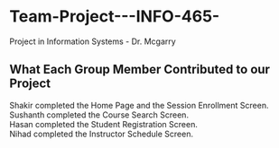 # Team-Project---INFO-465-
Project in Information Systems - Dr. Mcgarry 

## What Each Group Member Contributed to our Project
Shakir completed the Home Page and the Session Enrollment Screen.<br>
Sushanth completed the Course Search Screen.<br>
Hasan completed the Student Registration Screen.<br>
Nihad completed the Instructor Schedule Screen.<br>
